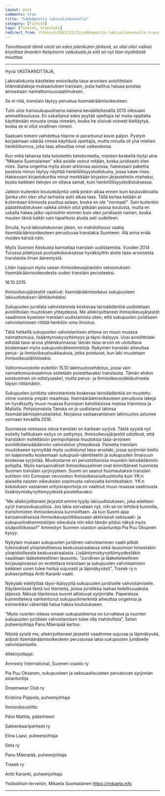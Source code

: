 ```yaml
---
layout: post
comments: true
title: "Sähköpostia lakivaliokunnalle"
category: [finnish]
tags: [finnish, translaki]
redirect_from: /finnish/2015/11/21/sahkopostia-lakivaliokunnalle-translaki.html
---
```


_Toivottavasti tämä viesti on edes jotenkuten järkevä, se olisi ollut
vaikea kirjoittaa ilmankin Ketipinorin vaikutusta ja sitä on nyt liian
myöhäistä muuttaa._

---

Hyvä VASTAANOTTAJA,

Lakivaliokunta käsittelee ensiviikolla tasa-arvoisen avioliittolain liitännäislakeja mukaanlukien translain, josta hallitus haluaa poistaa ainoastaan naimattomuusvaatimuksen.

Se ei riitä, translain täytyy perustua itsemääräämisoikeuteen.

Tulin ulos transsukupuolisena naisena keväällä/kesällä 2013 ollessani ammattikoulussa. En uskaltanut edes pyytää opettajia tai muita oppilaita käyttämään minusta omaa nimeäni, koska he olisivat voineet kieltäytyä, koska se ei ollut virallinen nimeni.

Saatuani nimeni vaihdettua tilanne ei parantunut kovin paljon. Pystyin korjaamaan väärää nimeä käyttäviä opettajia, mutta minulla oli yhä miehen henkilötunnus, joka taas aiheuttaa omat vaikeutensa.

Kun mikä tahansa lista tulostettin tietokoneelta, miesten keskeltä löytyi aina "Mikaela Suomalainen" eikä asialle voinut mitään, koska juridisesti olen mies. Sama ongelma myös aivan arkisissa asioissa, hakiessani pakettia postista minun täytyy näyttää henkilöllisyystodistusta, jossa lukee mies. Hakiessani kirjastokorttia minut merkitään kirjaston järjestelmiin mieheksi, koska kaikkien tietojen on oltava samat, kuin henkilöllisyystodistuksessa.

Jatkoin kuitenkin koulunkäyntiä vielä jonkin aikaa ennen kuin kouluväkivalta (jonka uhri olen ollut tarhasta asti) alkaa taas. Tällä kertaa ketään ei kuitenkaan kiinnosta puuttua asiaan, koska en ole "normaali". Sain kuitenkin päästötodistuksen vaikka olinkin ollut pitkään poissa koulusta, mutta en uskalla hakea jatko-opintoihin ennnen kuin olen juridisesti nainen, koska muuten tämä kaikki vain tapahtuisi alusta asti uudelleen.

Sinulla, hyvä lakivaliokunnan jäsen, on mahdollisuus vaatia itsemääräämisoikeuteen perustuvaa translakia Suomeen. Älä anna enää muiden kärsiä näin.

Myös Suomen Keskusta kannattaa translain uudistamista. Vuoden 2014 Turussa pidetyssä puoluekokouksessa hyväksyttiin aloite tasa-arvoisesta translaista ilman äänestystä.

Liitän loppuun myös usean ihmisoikeusjärjestön vetoomuksen itsemääräämisoikeudesta uuden translain perusteeksi.

16.10.2015

Ihmisoikeusjärjestöt vaativat: itsemääräämisoikeus sukupuoleen lakiuudistuksen lähtökohdaksi

Sukupuolen juridista vahvistamista koskevaa lainsäädäntöä uudistetaan avioliittolain muutoksen yhteydessä. Me allekirjoittaneet ihmisoikeusjärjestöt vaadimme kyseisen translain uudistamista siten, että sukupuolen juridiseen vahvistamiseen riittää henkilön oma ilmoitus.

Tällä hetkellä sukupuolen vahvistamisen ehtona on muun muassa naimattomuus, lisääntymiskyvyttömyys ja täysi-ikäisyys. Uusi avioliittolaki edistää tasa-arvoa yhteiskunnassa: tämän tasa-arvon on ulotuttava koskemaan myös sukupuolivähemmistöjä. Nykyinen translaki aiheuttaa perus- ja ihmisoikeusloukkauksia, jotka poistuvat, kun laki muutetaan ihmisoikeuslähtöiseksi.

Valtioneuvostolle esiteltiin 15.10 lakimuutosehdotus, jossa vain naimattomuusvaatimus esitetään poistettavaksi translaista. Tämän ehdon poistuminen on edistysaskel, mutta perus- ja ihmisoikeusnäkökulmasta täysin riittämätön.

Sukupuolen juridista vahvistamista koskevaa lainsäädäntöä on muutettu viime vuosina ympäri maailmaa. Itsemääräämisoikeuteen perustuvia lakeja on hyväksytty muun muassa Euroopan katolilaisissa maissa Irlannissa ja Maltalla. Pohjoismaista Tanska on jo uudistanut lakinsa itsemääräämisperustaiseksi. Norjassa vastaavanlainen lakimuutos astunee voimaan keväällä 2016.

Suomessa voimassa oleva translaki on karkean syrjivä. Tästä syystä nyt esitelty hallituksen esitys on pettymys. Ihmisoikeusjärjestöt odottivat, että translakiin esitettäisiin perinpohjaisia muutoksia tasa-arvoisen avioliittolainsäädännön valmistelun yhteydessä. Painetta translain muutokseen synnyttää myös uudistunut tasa-arvolaki, jossa syrjinnän kielto on laajennettu koskemaan sukupuoli-identiteetin ja sukupuolen ilmaisuun koskevaa syrjintää. Muutostarve on perusteltavissa muunkin lainsäädännön pohjalta. Myös kansainväliset ihmisoikeuselimet ovat kiinnittäneet huomiota Suomen translain syrjivyyteen. Suomi on saanut huomautuksia translain suhteen niin Euroopan neuvoston ihmisoikeusvaltuutetulta kuin YK:n alaiselta naisten oikeuksien sopimusta valvovalta komitealtakin. YK:n kidutuksen vastainen erityisraportoija on vaatinut muun muassa vaatimusta lisääntymiskyvyttömyydestä poistettavaksi.

”Me allekirjoittaneet järjestöt emme tyydy lakiuudistukseen, joka edelleen syrjii transsukupuolisia. Jos lakia sorvataan nyt, niin se on tehtävä kunnolla, transihmisten ihmisoikeuksia kunnioittaen. Ja kun Suomi ajaa kansainvälisessä ihmisoikeuspolitiikassaan aktiivisesti seksuaali- ja sukupuolivähemmistöjen oikeuksia niin eikö tämän pitäisi näkyä myös sisäpolitiikassa?” Amnestyn Suomen osaston asiantuntija Pia Puu Oksanen kysyy.

Nykylain mukaan sukupuolen juridinen vahvistaminen vaatii pitkät tutkimukset yliopistollisessa keskussairaalassa sekä lausunnon toisestakin yliopistollisesta keskussairaalasta. Lisääntymiskyvyttömyydestäkin vaaditaan lääketieteellinen lausunto. ”Juridinen ja lääketieteellinen korjausprosessi on erotettava toisistaan ja sukupuolen vahvistamisen kaikkien osien tulee hoitua sujuvasti ja läpinäkyvästi”, Trasek ry:n puheenjohtaja Antti Karanki vaatii.

Nykylaki edellyttää täysi-ikäisyyttä sukupuolen juridiselle vahvistamiselle. Käytännössä tämä luo tilanteita, joissa juridiikka laahaa todellisuudesta jäljessä. Näissä tilanteissa nuoret altistuvat syrjinnälle. Papereissa kummitteleva vanhentunut sukupuolimerkintä aiheuttaa ongelmia ja esimerkiksi vähentää halua hakea koulutukseen.

”Myös nuorten oikeus omaan sukupuoleensa on turvattava ja nuorten sukupuolen juridisen vahvistamisen tulee olla mahdollista”, Setan puheenjohtaja Panu Mäenpää kertoo.

Näistä syistä me, allekirjoittaneet järjestöt vaadimme sujuvaa ja läpinäkyvää, aidosti itsemääräämisoikeuteen perustuvaa lakia sukupuolen juridiselle vahvistamiselle.

Allekirjoittajat:

Amnesty International, Suomen osasto ry

Pia Puu Oksanen, sukupuoleen ja seksuaalisuuteen perustuvan syrjinnän asiantuntija

Dreamwear Club ry

Kristiina Piippola, puheenjohtaja

Ihmisoikeusliitto

Päivi Mattila, pääsihteeri

Sateenkaariperheet ry

Elina Laavi, puheenjohtaja

Seta ry

Panu Mäenpää, puheenjohtaja

Trasek ry

Antti Karanki, puheenjohtaja

Ystävällisin terveisin,
Mikaela Suomalainen
https://mikaela.info

---
